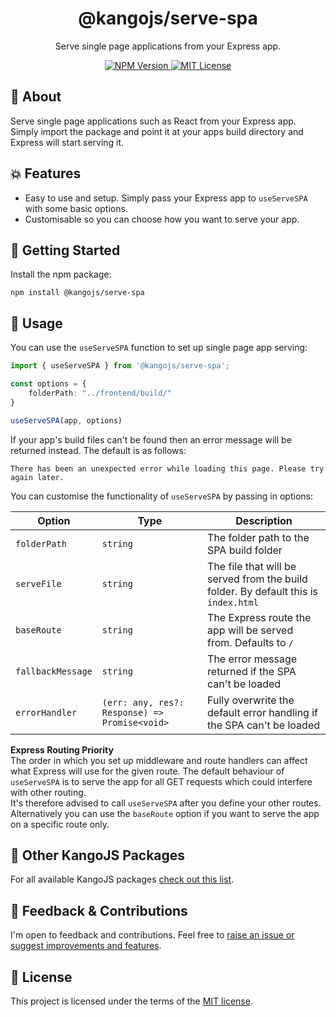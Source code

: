 <div align="center">
<h1>@kangojs/serve-spa</h1>
<p>Serve single page applications from your Express app.</p>

<div>
  <a href="https://www.npmjs.com/package/@kangojs/serve-spa" target="_blank">
    <img src="https://img.shields.io/npm/v/@kangojs/serve-spa?style=flat-square" alt="NPM Version" />
  </a>
  <a href="https://choosealicense.com/licenses/mit/" target="_blank">
    <img src="https://img.shields.io/npm/l/@kangojs/serve-spa?style=flat-square" alt="MIT License" />
  </a>
</div>
</div>

## 🤔 About
Serve single page applications such as React from your Express app.  
Simply import the package and point it at your apps build directory and Express will start serving it.

## 💥 Features
- Easy to use and setup. Simply pass your Express app to `useServeSPA` with some basic options.
- Customisable so you can choose how you want to serve your app.

## 🚀 Getting Started
Install the npm package:
```shell
npm install @kangojs/serve-spa
```

## 👷 Usage
You can use the `useServeSPA` function to set up single page app serving:

```typescript
import { useServeSPA } from '@kangojs/serve-spa';

const options = {
    folderPath: "../frontend/build/"
}

useServeSPA(app, options)
```

If your app's build files can't be found then an error message will be returned instead. The default is as follows:

```
There has been an unexpected error while loading this page. Please try again later.
```

You can customise the functionality of `useServeSPA` by passing in options:

| Option | Type | Description |
| --- | --- | --- |
| `folderPath` | `string` | The folder path to the SPA build folder |
| `serveFile` | `string` | The file that will be served from the build folder. By default this is `index.html` |
| `baseRoute` | `string` | The Express route the app will be served from. Defaults to `/` |
| `fallbackMessage` | `string` | The error message returned if the SPA can't be loaded |
| `errorHandler` | `(err: any, res?: Response) => Promise<void>` | Fully overwrite the default error handling if the SPA can't be loaded  |

**Express Routing Priority**   
The order in which you set up middleware and route handlers can affect what Express will use for the given route.
The default behaviour of `useServeSPA` is to serve the app for all GET requests which could interfere with other routing.  
It's therefore advised to call `useServeSPA` after you define your other routes. Alternatively you can use the `baseRoute`
option if you want to serve the app on a specific route only.

## 🧰 Other KangoJS Packages
For all available KangoJS packages [check out this list](https://github.com/kangojs/kangojs#-other-kangojs-packages).

## 💬 Feedback & Contributions
I'm open to feedback and contributions. Feel free to [raise an issue or suggest improvements and features](https://github.com/kangojs/kangojs/issues).

## 📝 License
This project is licensed under the terms of the [MIT license](https://choosealicense.com/licenses/mit/).
